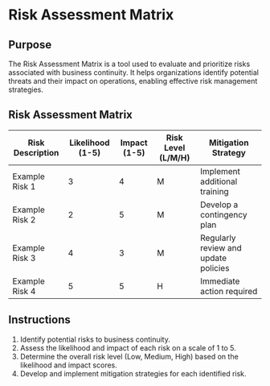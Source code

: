 # Risk Assessment Matrix

## Purpose
The Risk Assessment Matrix is a tool used to evaluate and prioritize risks associated with business continuity. It helps organizations identify potential threats and their impact on operations, enabling effective risk management strategies.

## Risk Assessment Matrix

| Risk Description               | Likelihood (1-5) | Impact (1-5) | Risk Level (L/M/H) | Mitigation Strategy                     |
|--------------------------------|------------------|--------------|---------------------|-----------------------------------------|
| Example Risk 1                 | 3                | 4            | M                   | Implement additional training           |
| Example Risk 2                 | 2                | 5            | M                   | Develop a contingency plan             |
| Example Risk 3                 | 4                | 3            | M                   | Regularly review and update policies    |
| Example Risk 4                 | 5                | 5            | H                   | Immediate action required               |

## Instructions
1. Identify potential risks to business continuity.
2. Assess the likelihood and impact of each risk on a scale of 1 to 5.
3. Determine the overall risk level (Low, Medium, High) based on the likelihood and impact scores.
4. Develop and implement mitigation strategies for each identified risk.
